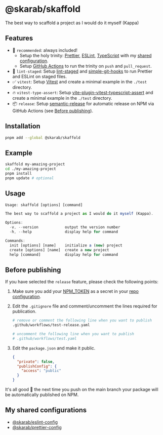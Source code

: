 # @skarab/skaffold

The best way to scaffold a project as I would do it myself (Kappa)

## Features

- 🧱 `recommended`: always included!
  - Setup the holy trinity: [Prettier](https://prettier.io/), [ESLint](https://eslint.org/), [TypeScript](https://www.typescriptlang.org/) with my [shared configuration](#my-shared-configurations).
  - Setup [GitHub Actions](https://github.com/features/actions) to run the trinity on `push` and `pull_request`.
- 🔎 `lint-staged`: Setup [lint-staged](https://github.com/okonet/lint-staged) and [simple-git-hooks](https://github.com/toplenboren/simple-git-hooks) to run Prettier and ESLint on staged files.
- ✅ `vitest`: Setup [Vitest](https://vitest.dev/) and create a minimal example in the `./test` directory.
- 🔥 `vitest-type-assert`: Setup [vite-plugin-vitest-typescript-assert](https://github.com/skarab42/vite-plugin-vitest-typescript-assert) and create a minimal example in the `./test` directory.
- 📦 `release`: Setup [semantic-release](https://github.com/semantic-release/semantic-release) for automatic release on NPM via GitHub Actions (see [Before publishing](#before-publishing)).

## Installation

```bash
pnpm add --global @skarab/skaffold
```

## Example

```bash
skaffold my-amazing-project
cd ./my-amazing-project
pnpm install
pnpm update # optional
```

## Usage

```ts
Usage: skaffold [options] [command]

The best way to scaffold a project as I would do it myself (Kappa).

Options:
  -v, --version            output the version number
  -h, --help               display help for command

Commands:
  init [options] [name]    initialize a (new) project
  create [options] [name]  create a new project
  help [command]           display help for command
```

## Before publishing

If you have selected the `release` feature, please check the following points:

1. Make sure you add your [NPM_TOKEN](https://docs.npmjs.com/using-private-packages-in-a-ci-cd-workflow) as a secret in your [repo configuration](https://docs.github.com/en/actions/security-guides/encrypted-secrets).
2. Edit the `.gitignore` file and comment/uncomment the lines required for publication.

   ```bash
   # remove or comment the following line when you want to publish
   .github/workflows/test-release.yaml

   # uncomment the following line when you want to publish
   # .github/workflows/test.yaml
   ```

3. Edit the `package.json` and make it public.

   ```json
   {
     "private": false,
     "publishConfig": {
       "access": "public"
     }
   }
   ```

It's all good 🚀 the next time you push on the main branch your package will be automatically published on NPM.

## My shared configurations

- [@skarab/eslint-config](https://github.com/skarab42/eslint-config)
- [@skarab/prettier-config](https://github.com/skarab42/prettier-config)
